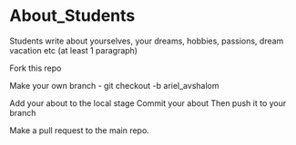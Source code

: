 # About_Students
Students write about yourselves, your dreams, hobbies, passions, dream vacation etc (at least 1 paragraph)

Fork this repo

Make your own branch - git checkout -b ariel_avshalom

Add your about to the local stage
Commit your about
Then push it to your branch

Make a pull request to the main repo.
